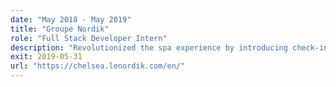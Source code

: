 ```yaml
---
date: "May 2018 - May 2019"
title: "Groupe Nordik"
role: "Full Stack Developer Intern"
description: "Revolutionized the spa experience by introducing check-in and NPS kiosks, boasting over 100000+ interactions."
exit: 2019-05-31
url: "https://chelsea.lenordik.com/en/"
---
```

